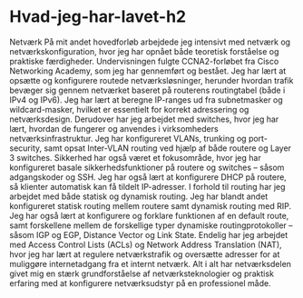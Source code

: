 # Hvad-jeg-har-lavet-h2
Netværk
På mit andet hovedforløb arbejdede jeg intensivt med netværk og netværkskonfiguration, hvor jeg har opnået både teoretisk forståelse og praktiske færdigheder. Undervisningen fulgte CCNA2-forløbet fra Cisco Networking Academy, som jeg har gennemført og bestået.
Jeg har lært at opsætte og konfigurere routede netværksløsninger, herunder hvordan trafik bevæger sig gennem netværket baseret på routerens routingtabel (både i IPv4 og IPv6). Jeg har lært at beregne IP-ranges ud fra subnetmasker og wildcard-masker, hvilket er essentielt for korrekt adressering og netværksdesign.
Derudover har jeg arbejdet med switches, hvor jeg har lært, hvordan de fungerer og anvendes i virksomheders netværksinfrastruktur. Jeg har konfigureret VLANs, trunking og port-security, samt opsat Inter-VLAN routing ved hjælp af både routere og Layer 3 switches.
Sikkerhed har også været et fokusområde, hvor jeg har konfigureret basale sikkerhedsfunktioner på routere og switches – såsom adgangskoder og SSH. Jeg har også lært at konfigurere DHCP på routere, så klienter automatisk kan få tildelt IP-adresser.
I forhold til routing har jeg arbejdet med både statisk og dynamisk routing. Jeg har blandt andet konfigureret statisk routing mellem routere samt dynamisk routing med RIP. Jeg har også lært at konfigurere og forklare funktionen af en default route, samt forskellene mellem de forskellige typer dynamiske routingprotokoller – såsom IGP og EGP, Distance Vector og Link State.
Endelig har jeg arbejdet med Access Control Lists (ACLs) og Network Address Translation (NAT), hvor jeg har lært at regulere netværkstrafik og oversætte adresser for at muliggøre internetadgang fra et internt netværk.
Alt i alt har netværksdelen givet mig en stærk grundforståelse af netværksteknologier og praktisk erfaring med at konfigurere netværksudstyr på en professionel måde.

